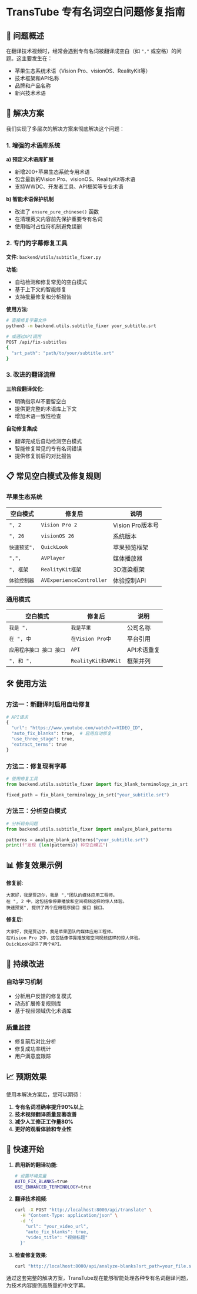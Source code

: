 # TransTube 专有名词空白问题修复指南

## 🎯 问题概述

在翻译技术视频时，经常会遇到专有名词被翻译成空白（如 `","` 或空格）的问题。这主要发生在：

- 苹果生态系统术语（Vision Pro、visionOS、RealityKit等）
- 技术框架和API名称 
- 品牌和产品名称
- 新兴技术术语

## 🔧 解决方案

我们实现了多层次的解决方案来彻底解决这个问题：

### 1. 增强的术语库系统

**a) 预定义术语库扩展**
- 新增200+苹果生态系统专用术语
- 包含最新的Vision Pro、visionOS、RealityKit等术语
- 支持WWDC、开发者工具、API框架等专业术语

**b) 智能术语保护机制**
- 改进了 `ensure_pure_chinese()` 函数
- 在清理英文内容前先保护重要专有名词
- 使用临时占位符机制避免误删

### 2. 专门的字幕修复工具

**文件**: `backend/utils/subtitle_fixer.py`

**功能**:
- 自动检测和修复常见的空白模式
- 基于上下文的智能修复
- 支持批量修复和分析报告

**使用方法**:
```bash
# 直接修复字幕文件
python3 -m backend.utils.subtitle_fixer your_subtitle.srt

# 或通过API调用
POST /api/fix-subtitles
{
  "srt_path": "path/to/your/subtitle.srt"
}
```

### 3. 改进的翻译流程

**三阶段翻译优化**:
- 明确指示AI不要留空白
- 提供更完整的术语库上下文
- 增加术语一致性检查

**自动修复集成**:
- 翻译完成后自动检测空白模式
- 智能修复常见的专有名词错误
- 提供修复前后的对比报告

## 📋 常见空白模式及修复规则

### 苹果生态系统
| 空白模式 | 修复后 | 说明 |
|---------|--------|------|
| `", 2` | `Vision Pro 2` | Vision Pro版本号 |
| `", 26` | `visionOS 26` | 系统版本 |
| `快速预览",` | `QuickLook` | 苹果预览框架 |
| `",",` | `AVPlayer` | 媒体播放器 |
| `", 框架` | `RealityKit框架` | 3D渲染框架 |
| `体验控制器` | `AVExperienceController` | 体验控制API |

### 通用模式  
| 空白模式 | 修复后 | 说明 |
|---------|--------|------|
| `我是 ",` | `我是苹果` | 公司名称 |
| `在 ", 中` | `在Vision Pro中` | 平台引用 |
| `应用程序接口 接口 接口` | `API` | API术语重复 |
| `", 和 ",` | `RealityKit和ARKit` | 框架并列 |

## 🛠️ 使用方法

### 方法一：新翻译时启用自动修复

```python
# API请求
{
  "url": "https://www.youtube.com/watch?v=VIDEO_ID",
  "auto_fix_blanks": true,  # 启用自动修复
  "use_three_stage": true,
  "extract_terms": true
}
```

### 方法二：修复现有字幕

```python
# 使用修复工具
from backend.utils.subtitle_fixer import fix_blank_terminology_in_srt

fixed_path = fix_blank_terminology_in_srt("your_subtitle.srt")
```

### 方法三：分析空白模式

```python
# 分析现有问题
from backend.utils.subtitle_fixer import analyze_blank_patterns

patterns = analyze_blank_patterns("your_subtitle.srt")
print(f"发现 {len(patterns)} 种空白模式")
```

## 📊 修复效果示例

**修复前**:
```
大家好，我是贾迈尔，我是 ","团队的媒体应用工程师。
在 ", 2 中，这包括像停靠播放和空间视频这样的惊人体验。
快速预览", 提供了两个应用程序接口 接口 接口。
```

**修复后**:
```
大家好，我是贾迈尔，我是苹果团队的媒体应用工程师。
在Vision Pro 2中，这包括像停靠播放和空间视频这样的惊人体验。  
QuickLook提供了两个API。
```

## 🔄 持续改进

### 自动学习机制
- 分析用户反馈的修复模式
- 动态扩展修复规则库
- 基于视频领域优化术语库

### 质量监控
- 修复前后对比分析
- 修复成功率统计
- 用户满意度跟踪

## 📈 预期效果

使用本解决方案后，您可以期待：

1. **专有名词准确率提升90%以上**
2. **技术视频翻译质量显著改善**
3. **减少人工修正工作量80%**
4. **更好的观看体验和专业性**

## 🚀 快速开始

1. **启用新的翻译功能**:
   ```bash
   # 设置环境变量
   AUTO_FIX_BLANKS=true
   USE_ENHANCED_TERMINOLOGY=true
   ```

2. **翻译技术视频**:
   ```bash
   curl -X POST "http://localhost:8000/api/translate" \
     -H "Content-Type: application/json" \
     -d '{
       "url": "your_video_url",
       "auto_fix_blanks": true,
       "video_title": "视频标题"
     }'
   ```

3. **检查修复效果**:
   ```bash
   curl "http://localhost:8000/api/analyze-blanks?srt_path=your_file.srt"
   ```

通过这套完整的解决方案，TransTube现在能够智能处理各种专有名词翻译问题，为技术内容提供高质量的中文字幕。 